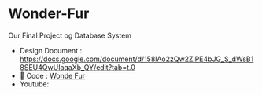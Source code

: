 # Wonder-Fur
Our Final Project og Database System
- Design Document : https://docs.google.com/document/d/158lAo2zQw2ZiPE4bJG_S_dWsB18SEU4QwUIaqaXb_QY/edit?tab=t.0
- 📁 Code : [Wonde Fur](https://github.com/Database-System-Final-Project/Wonder-Fur/tree/main/backend/Wonder_Fur)
- Youtube: 

